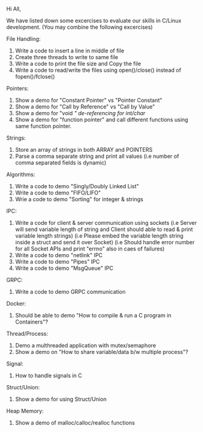 Hi All,

We have listed down some excercises to evaluate our skills in C/Linux development. (You may combine the following excercises)

File Handling:
1) Write a code to insert a line in middle of file
2) Create three threads to write to same file
3) Write a code to print the file size and Copy the file
4) Write a code to read/write the files using open()/close() instead of fopen()/fclose()

Pointers:
1) Show a demo for "Constant Pointer" vs "Pointer Constant"
2) Show a demo for "Call by Reference" vs "Call by Value"
3) Show a demo for "void *" de-referencing for int/char*
4) Show a demo for "function pointer" and call different functions using same function pointer.

Strings:
1) Store an array of strings in both ARRAY and POINTERS
2) Parse a comma separate string and print all values (i.e number of comma separated fields is dynamic)

Algorithms:
1) Write a code to demo "Singly/Doubly Linked List"
2) Write a code to demo "FIFO/LIFO"
3) Wrie a code to demo "Sorting" for integer & strings

IPC:
1) Write a code for client & server communication using sockets 
  (i.e Server will send variable length of string and Client should able to read & print variable length strings)
  (i.e Please embed the variable length string inside a struct and send it over Socket)
  (i.e Should handle error number for all Socket APIs and print "errno" also in caes of failures)
2) Write a code to demo "netlink" IPC
3) Write a code to demo "Pipes" IPC
4) Write a code to demo "MsgQueue" IPC

GRPC:
1) Write a code to demo GRPC communication

Docker:
1) Should be able to demo "How to compile & run a C program in Containers"?

Thread/Process:
1) Demo a multhreaded application with mutex/semaphore
2) Show a demo on "How to share variable/data b/w multiple process"?

Signal:
1) How to handle signals in C

Struct/Union:
1) Show a demo for using Struct/Union

Heap Memory:
1) Show a demo of malloc/calloc/realloc functions

